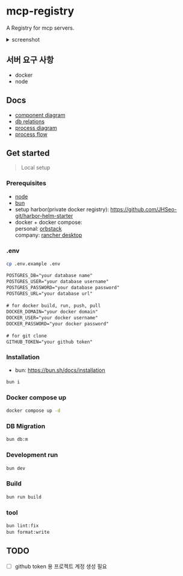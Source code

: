 # mcp-registry

A Registry for mcp servers.

<details>
<summary>screenshot</summary>

![home](./docs/screenshot/home.png)

![registry](./docs/screenshot/registry.png)

![regist-run](./docs/screenshot/regist-run.png)

![servers](./docs/screenshot/servers.png)

![server-ex-1](./docs/screenshot/server-ex-1.png)

![server-ex-2](./docs/screenshot/server-ex-2.png)

![tool-call-ex-1](./docs/screenshot/tool-call-ex-1.png)

![tool-call-ex-2](./docs/screenshot/tool-call-ex-2.png)

![tool-call-ex-3](./docs/screenshot/tool-call-ex-3.png)

![deployments](./docs/screenshot/deployments.png)

![deployment](./docs/screenshot/deployment.png)

</details>

## 서버 요구 사항

- docker
- node

## Docs

- [component diagram](./docs/component-diagram.md)
- [db relations](./docs/db-relations.md)
- [process diagram](./docs/process-diagram.md)
- [process flow](./docs/process-flow.md)

## Get started

> Local setup

### Prerequisites

- [node](https://nodejs.org/ko/download)
- [bun](https://bun.sh/)
- setup harbor(private docker registry): https://github.com/JHSeo-git/harbor-helm-starter
- docker + docker compose:  
  personal: [orbstack](https://orbstack.dev/)  
  company: [rancher desktop](https://rancherdesktop.io/)

### .env

```bash
cp .env.example .env
```

```
POSTGRES_DB="your database name"
POSTGRES_USER="your database username"
POSTGRES_PASSWORD="your database password"
POSTGRES_URL="your database url"

# for docker build, run, push, pull
DOCKER_DOMAIN="your docker domain"
DOCKER_USER="your docker username"
DOCKER_PASSWORD="your docker password"

# for git clone
GITHUB_TOKEN="your github token"
```

### Installation

- bun: https://bun.sh/docs/installation

```bash
bun i
```

### Docker compose up

```bash
docker compose up -d
```

### DB Migration

```bash
bun db:m
```

### Development run

```bash
bun dev
```

### Build

```bash
bun run build
```

### tool

```bash
bun lint:fix
bun format:write
```

## TODO

- [ ] github token 용 프로젝트 계정 생성 필요

